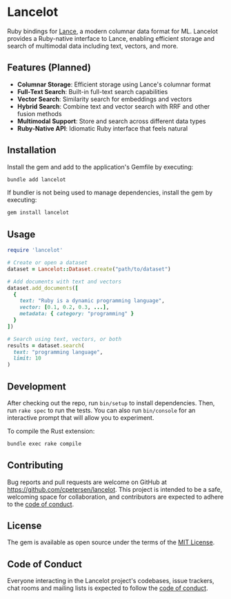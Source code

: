 # Lancelot

Ruby bindings for [Lance](https://github.com/lancedb/lance), a modern columnar data format for ML. Lancelot provides a Ruby-native interface to Lance, enabling efficient storage and search of multimodal data including text, vectors, and more.

## Features (Planned)

- **Columnar Storage**: Efficient storage using Lance's columnar format
- **Full-Text Search**: Built-in full-text search capabilities
- **Vector Search**: Similarity search for embeddings and vectors
- **Hybrid Search**: Combine text and vector search with RRF and other fusion methods
- **Multimodal Support**: Store and search across different data types
- **Ruby-Native API**: Idiomatic Ruby interface that feels natural

## Installation

Install the gem and add to the application's Gemfile by executing:

```bash
bundle add lancelot
```

If bundler is not being used to manage dependencies, install the gem by executing:

```bash
gem install lancelot
```

## Usage

```ruby
require 'lancelot'

# Create or open a dataset
dataset = Lancelot::Dataset.create("path/to/dataset")

# Add documents with text and vectors
dataset.add_documents([
  { 
    text: "Ruby is a dynamic programming language", 
    vector: [0.1, 0.2, 0.3, ...],
    metadata: { category: "programming" }
  }
])

# Search using text, vectors, or both
results = dataset.search(
  text: "programming language",
  limit: 10
)
```

## Development

After checking out the repo, run `bin/setup` to install dependencies. Then, run `rake spec` to run the tests. You can also run `bin/console` for an interactive prompt that will allow you to experiment.

To compile the Rust extension:
```bash
bundle exec rake compile
```

## Contributing

Bug reports and pull requests are welcome on GitHub at https://github.com/cpetersen/lancelot. This project is intended to be a safe, welcoming space for collaboration, and contributors are expected to adhere to the [code of conduct](https://github.com/cpetersen/lancelot/blob/main/CODE_OF_CONDUCT.md).

## License

The gem is available as open source under the terms of the [MIT License](https://opensource.org/licenses/MIT).

## Code of Conduct

Everyone interacting in the Lancelot project's codebases, issue trackers, chat rooms and mailing lists is expected to follow the [code of conduct](https://github.com/cpetersen/lancelot/blob/main/CODE_OF_CONDUCT.md).
